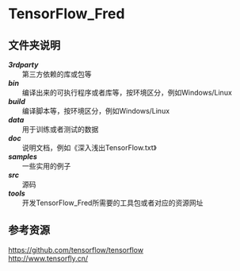 # TensorFlow_Fred
## 文件夹说明
***3rdparty***</br>　　第三方依赖的库或包等</br>
***bin***</br>　　编译出来的可执行程序或者库等，按环境区分，例如Windows/Linux</br>
***build***</br>　　编译脚本等，按环境区分，例如Windows/Linux</br>
***data***</br>　　用于训练或者测试的数据</br>
***doc***</br>　　说明文档，例如《深入浅出TensorFlow.txt》</br>
***samples***</br>　　一些实用的例子</br>
***src***</br>　　源码</br>
***tools***</br>　　开发TensorFlow_Fred所需要的工具包或者对应的资源网址</br>

## 参考资源
https://github.com/tensorflow/tensorflow</br>
http://www.tensorfly.cn/</br>
